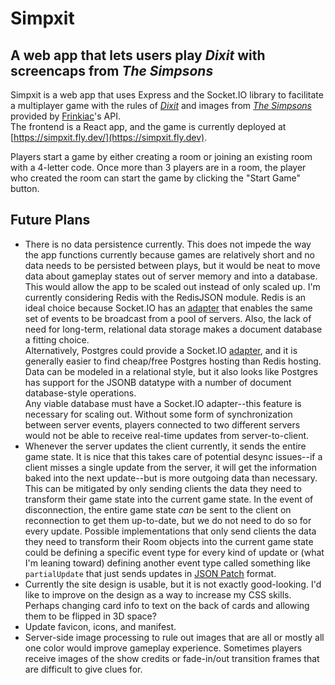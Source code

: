 # Simpxit
## A web app that lets users play _Dixit_ with screencaps from _The Simpsons_

Simpxit is a web app that uses Express and the Socket.IO library to facilitate a multiplayer game with the rules of [_Dixit_](https://boardgamegeek.com/boardgame/39856/dixit) and images from [_The Simpsons_](https://www.disneyplus.com/series/the-simpsons/3ZoBZ52QHb4x) provided by [Frinkiac](https://frinkiac.com)'s API. \
 The frontend is a React app, and the game is currently deployed at [https://simpxit.fly.dev/](https://simpxit.fly.dev).

Players start a game by either creating a room or joining an existing room with a 4-letter code.
Once more than 3 players are in a room, the player who created the room can start the game by clicking the "Start Game" button. 

## Future Plans
- There is no data persistence currently. 
This does not impede the way the app functions currently because games are relatively short and no data needs to be persisted between plays, but it would be neat to move data about gameplay states out of server memory and into a database.
This would allow the app to be scaled out instead of only scaled up.
I'm currently considering Redis with the RedisJSON module.
Redis is an ideal choice because Socket.IO has an [adapter](https://socket.io/blog/socket-io-redis-streams-adapter/) that enables the same set of events to be broadcast from a pool of servers. Also, the lack of need for long-term, relational data storage makes a document database a fitting choice.  
Alternatively, Postgres could provide a Socket.IO [adapter](https://socket.io/docs/v4/postgres-adapter/), and it is generally easier to find cheap/free Postgres hosting than Redis hosting. Data can be modeled in a relational style, but it also looks like Postgres has support for the JSONB datatype with a number of document database-style operations.  
Any viable database must have a Socket.IO adapter--this feature is necessary for scaling out.
Without some form of synchronization between server events, players connected to two different servers would not be able to receive real-time updates from server-to-client.
- Whenever the server updates the client currently, it sends the entire game state.
It is nice that this takes care of potential desync issues--if a client misses a single update from the server, it will get the information baked into the next update--but is more outgoing data than necessary.
This can be mitigated by only sending clients the data they need to transform their game state into the current game state.
In the event of disconnection, the entire game state _can_ be sent to the client on reconnection to get them up-to-date, but we do not need to do so for every update.
Possible implementations that only send clients the data they need to transform their Room objects into the current game state could be defining a specific event type for every kind of update or (what I'm leaning toward) defining another event type called something like `partialUpdate` that just sends updates in [JSON Patch](https://jsonpatch.com/) format.
- Currently the site design is usable, but it is not exactly good-looking. I'd like to improve on the design as a way to increase my CSS skills. Perhaps changing card info to text on the back of cards and allowing them to be flipped in 3D space?
- Update favicon, icons, and manifest.
- Server-side image processing to rule out images that are all or mostly all one color would improve gameplay experience. Sometimes players receive images of the show credits or fade-in/out transition frames that are difficult to give clues for.

